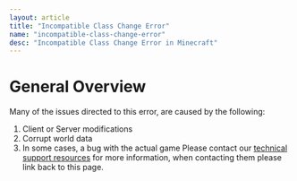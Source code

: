 ```yaml
---
layout: article
title: "Incompatible Class Change Error"
name: "incompatible-class-change-error"
desc: "Incompatible Class Change Error in Minecraft"
---
```


# General Overview
Many of the issues directed to this error, are caused by the following:

1. Client or Server modifications
2. Corrupt world data
3. In some cases, a bug with the actual game
Please contact our [technical support resources]((_help/technical-support-resources)) for more information, when contacting them please link back to this page.